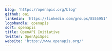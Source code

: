 ```yaml
---
blog: 'https://openapis.org/blog'
github: oai
linkedin: 'https://linkedin.com/groups/8556951'
logohandle: openapis
sort: openapis
title: OpenAPI Initiative
twitter: OpenApiSpec
website: 'https://www.openapis.org/'
---
```

